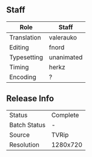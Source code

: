 ## Staff

| Role            | Staff            |
|-----------------|------------------|
| Translation     | valerauko        |
| Editing         | fnord            |
| Typesetting     | unanimated       |
| Timing          | herkz            |
| Encoding        | ?                |

## Release Info

|              |           |
|--------------|-----------|
| Status       | Complete  |
| Batch Status | -         |
| Source       | TVRip     |
| Resolution   | 1280x720  |

